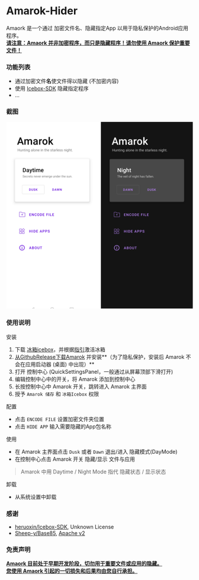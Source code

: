 # Amarok-Hider
Amaork 是一个通过 加密文件名、隐藏指定App 以用于隐私保护的Android应用程序。  
**<u>请注意：Amaork 并非加密程序，而只是隐藏程序！请勿使用 Amaork 保护重要文件！</u>**



### 功能列表

- 通过加密文件**名**使文件得以隐藏 (不加密内容)
- 使用 [Icebox-SDK](https://github.com/heruoxin/IceBox-SDK) 隐藏指定程序
- ...



### 截图

![Screenshot](https://raw.githubusercontent.com/233a344a455/ImageHost/master/AmarokScreenshot.png)




### 使用说明

安装

1. 下载 [冰箱icebox](https://coolapk.com/apk/com.catchingnow.icebox)，并根据[指引](http://iceboxdoc.catchingnow.com/)激活冰箱
2. [从GithubRelease下载Amarok](https://github.com/233a344a455/Amarok-Hider/releases) 并安装**（为了隐私保护，安装后 Amarok 不会在应用启动器 (桌面) 中出现）**
3. 打开 控制中心 (QuickSettingsPanel，一般通过从屏幕顶部下滑打开)
4. 编辑控制中心中的开关，将 Amarok 添加到控制中心
5. 长按控制中心中 Amarok 开关，跳转进入 Amarok 主界面
6. 授予 `Amarok 储存` 和 `冰箱Icebox` 权限



配置

- 点击 `ENCODE FILE`  设置加密文件夹位置
- 点击 `HIDE APP` 输入需要隐藏的App包名称



使用

- 在 Amarok 主界面点击 `Dusk` 或者 `Dawn` 退出/进入 隐藏模式(DayMode)
- 在控制中心点击 Amarok 开关 隐藏/显示 文件与应用

> Amarok 中用 Daytime / Night Mode 指代 隐藏状态 / 显示状态



卸载

- 从系统设置中卸载



### 感谢

- [heruoxin/Icebox-SDK](https://github.com/heruoxin/IceBox-SDK), Unknown License
- [Sheep-y/Base85](https://github.com/Sheep-y/Base85/), [Apache v2](https://github.com/Sheep-y/Base85/blob/master/LICENSE)



### 免责声明

<u>**Amaork 目前处于早期开发阶段，切勿用于重要文件或应用的隐藏。**</u>  
<u>**您使用 Amaork 引起的一切损失和后果均由您自行承担。**</u>


